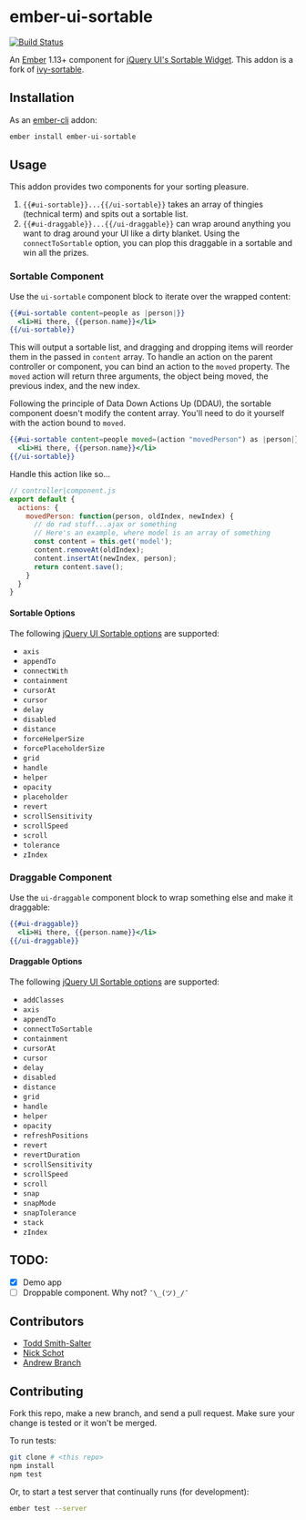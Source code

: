 # ember-ui-sortable

[![Build Status](https://travis-ci.org/12StarsMedia/ember-ui-sortable.svg?branch=master)](https://travis-ci.org/12StarsMedia/ember-ui-sortable)

An [Ember](http://emberjs.com) 1.13+ component for [jQuery UI's Sortable Widget](http://jqueryui.com/sortable/). This addon is a fork of [ivy-sortable](https://github.com/IvyApp/ivy-sortable).


## Installation

As an [ember-cli](http://www.ember-cli.com) addon:

```sh
ember install ember-ui-sortable
```

## Usage

This addon provides two components for your sorting pleasure.

1. `{{#ui-sortable}}...{{/ui-sortable}}` takes an array of thingies (technical term) and spits out a sortable list. 
2. `{{#ui-draggable}}...{{/ui-draggable}}` can wrap around anything you want to drag around your UI like a dirty blanket. Using the `connectToSortable` option, you can plop this draggable in a sortable and win all the prizes.


### Sortable Component

Use the `ui-sortable` component block to iterate over the wrapped content:

```handlebars
{{#ui-sortable content=people as |person|}}
  <li>Hi there, {{person.name}}</li>
{{/ui-sortable}}
```

This will output a sortable list, and dragging and dropping items will reorder them in the passed in `content` array. To handle an action on the parent controller or component, you can bind an action to the `moved` property. The `moved` action will return three arguments, the object being moved, the previous index, and the new index. 

Following the principle of Data Down Actions Up (DDAU), the sortable component doesn't modify the content array. You'll need to do it yourself with the action bound to `moved`.

```handlebars
{{#ui-sortable content=people moved=(action "movedPerson") as |person|}}
  <li>Hi there, {{person.name}}</li>
{{/ui-sortable}}
```

Handle this action like so...

```js
// controller|component.js
export default {
  actions: {
    movedPerson: function(person, oldIndex, newIndex) {
      // do rad stuff...ajax or something
      // Here's an example, where model is an array of something
      const content = this.get('model'); 
      content.removeAt(oldIndex);
      content.insertAt(newIndex, person);
      return content.save();
    }
  }
}
```

#### Sortable Options

The following [jQuery UI Sortable options](http://api.jqueryui.com/sortable/#options) are supported:

  * `axis`
  * `appendTo`
  * `connectWith`
  * `containment`
  * `cursorAt`
  * `cursor`
  * `delay`
  * `disabled`
  * `distance`
  * `forceHelperSize`
  * `forcePlaceholderSize`
  * `grid`
  * `handle`
  * `helper`
  * `opacity`
  * `placeholder`
  * `revert`
  * `scrollSensitivity`
  * `scrollSpeed`
  * `scroll`
  * `tolerance`
  * `zIndex`

### Draggable Component

Use the `ui-draggable` component block to wrap something else and make it draggable:

```handlebars
{{#ui-draggable}}
  <li>Hi there, {{person.name}}</li>
{{/ui-draggable}}
```

#### Draggable Options

The following [jQuery UI Sortable options](http://api.jqueryui.com/sortable/#options) are supported:

  * `addClasses`
  * `axis`
  * `appendTo`
  * `connectToSortable`
  * `containment`
  * `cursorAt`
  * `cursor`
  * `delay`
  * `disabled`
  * `distance`
  * `grid`
  * `handle`
  * `helper`
  * `opacity`
  * `refreshPositions`
  * `revert`
  * `revertDuration`
  * `scrollSensitivity`
  * `scrollSpeed`
  * `scroll`
  * `snap`
  * `snapMode`
  * `snapTolerance`
  * `stack`
  * `zIndex`

## TODO:

- [x] Demo app
- [ ] Droppable component. Why not? `¯\_(ツ)_/¯`

## Contributors

- [Todd Smith-Salter](https://github.com/ToddSmithSalter)
- [Nick Schot](https://github.com/nickschot)
- [Andrew Branch](https://github.com/andrewbranch)

## Contributing

Fork this repo, make a new branch, and send a pull request. Make sure your change is tested or it won't be merged.

To run tests:

```sh
git clone # <this repo>
npm install
npm test
```

Or, to start a test server that continually runs (for development):

```sh
ember test --server
```

